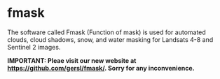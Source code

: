 # fmask

The software called Fmask (Function of mask) is used for automated clouds, cloud shadows, snow, and water masking for Landsats 4-8 and Sentinel 2 images.

**IMPORTANT: Pleae visit our new website at https://github.com/gersl/fmask/. Sorry for any inconvenience.**
